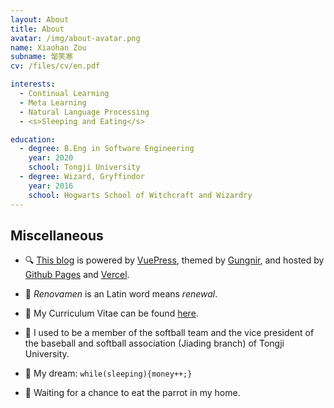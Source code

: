 ```yaml
---
layout: About
title: About
avatar: /img/about-avatar.png
name: Xiaohan Zou
subname: 邹笑寒
cv: /files/cv/en.pdf

interests:
  - Continual Learning
  - Meta Learning
  - Natural Language Processing
  - <s>Sleeping and Eating</s>

education:
  - degree: B.Eng in Software Engineering
    year: 2020
    school: Tongji University
  - degree: Wizard, Gryffindor
    year: 2016
    school: Hogwarts School of Witchcraft and Wizardry
---
```



## Miscellaneous

- 🔍 [This blog](https://github.com/Renovamen/renovamen.github.io) is powered by [VuePress](https://vuepress.vuejs.org/), themed by [Gungnir](https://github.com/Renovamen/vuepress-theme-gungnir), and hosted by [Github Pages](https://pages.github.com/) and [Vercel](https://vercel.com).

- 🎃 *Renovamen* is an Latin word means *renewal*.

- 🧐 My Curriculum Vitae can be found [here](/files/cv/en.pdf).

- 🥎 I used to be a member of the softball team and the vice president of the baseball and softball association (Jiading branch) of Tongji University.

- 🌭 My dream: `while(sleeping){money++;}`

- 🐤 Waiting for a chance to eat the parrot in my home.